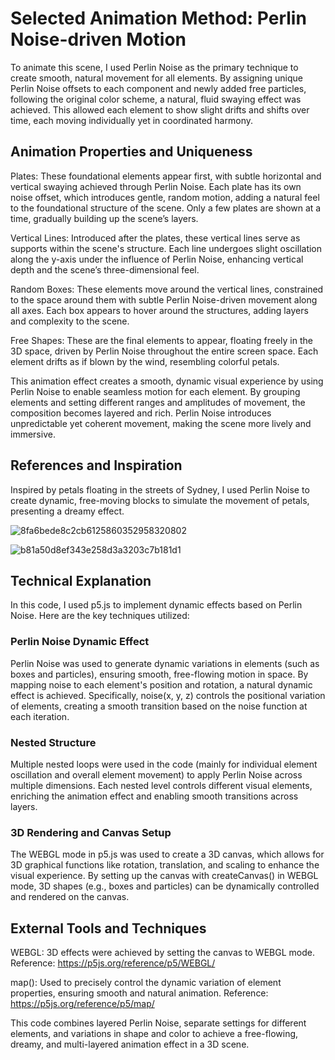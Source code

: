 # Selected Animation Method: Perlin Noise-driven Motion



To animate this scene, I used Perlin Noise as the primary technique to create smooth, natural movement for all elements. By assigning unique Perlin Noise offsets to each component and newly added free particles, following the original color scheme, a natural, fluid swaying effect was achieved. This allowed each element to show slight drifts and shifts over time, each moving individually yet in coordinated harmony.

## Animation Properties and Uniqueness   

Plates: These foundational elements appear first, with subtle horizontal and vertical swaying achieved through Perlin Noise. Each plate has its own noise offset, which introduces gentle, random motion, adding a natural feel to the foundational structure of the scene. Only a few plates are shown at a time, gradually building up the scene’s layers.

Vertical Lines: Introduced after the plates, these vertical lines serve as supports within the scene's structure. Each line undergoes slight oscillation along the y-axis under the influence of Perlin Noise, enhancing vertical depth and the scene’s three-dimensional feel.

Random Boxes: These elements move around the vertical lines, constrained to the space around them with subtle Perlin Noise-driven movement along all axes. Each box appears to hover around the structures, adding layers and complexity to the scene.

Free Shapes: These are the final elements to appear, floating freely in the 3D space, driven by Perlin Noise throughout the entire screen space. Each element drifts as if blown by the wind, resembling colorful petals.

This animation effect creates a smooth, dynamic visual experience by using Perlin Noise to enable seamless motion for each element. By grouping elements and setting different ranges and amplitudes of movement, the composition becomes layered and rich. Perlin Noise introduces unpredictable yet coherent movement, making the scene more lively and immersive.

## References and Inspiration   
Inspired by petals floating in the streets of Sydney, I used Perlin Noise to create dynamic, free-moving blocks to simulate the movement of petals, presenting a dreamy effect.

![8fa6bede8c2cb6125860352958320802](https://github.com/user-attachments/assets/b5d18d72-966f-448f-8b80-4d9449d345c9)

![b81a50d8ef343e258d3a3203c7b181d1](https://github.com/user-attachments/assets/97c66561-9c33-4ae4-a41b-81629e051b14)

## Technical Explanation   
In this code, I used p5.js to implement dynamic effects based on Perlin Noise. Here are the key techniques utilized:

### Perlin Noise Dynamic Effect

Perlin Noise was used to generate dynamic variations in elements (such as boxes and particles), ensuring smooth, free-flowing motion in space. By mapping noise to each element's position and rotation, a natural dynamic effect is achieved.
Specifically, noise(x, y, z) controls the positional variation of elements, creating a smooth transition based on the noise function at each iteration.

### Nested Structure

Multiple nested loops were used in the code (mainly for individual element oscillation and overall element movement) to apply Perlin Noise across multiple dimensions. Each nested level controls different visual elements, enriching the animation effect and enabling smooth transitions across layers.


### 3D Rendering and Canvas Setup

The WEBGL mode in p5.js was used to create a 3D canvas, which allows for 3D graphical functions like rotation, translation, and scaling to enhance the visual experience.
By setting up the canvas with createCanvas() in WEBGL mode, 3D shapes (e.g., boxes and particles) can be dynamically controlled and rendered on the canvas.

## External Tools and Techniques

WEBGL: 3D effects were achieved by setting the canvas to WEBGL mode. Reference: https://p5js.org/reference/p5/WEBGL/

map(): Used to precisely control the dynamic variation of element properties, ensuring smooth and natural animation. Reference: https://p5js.org/reference/p5/map/

This code combines layered Perlin Noise, separate settings for different elements, and variations in shape and color to achieve a free-flowing, dreamy, and multi-layered animation effect in a 3D scene.


